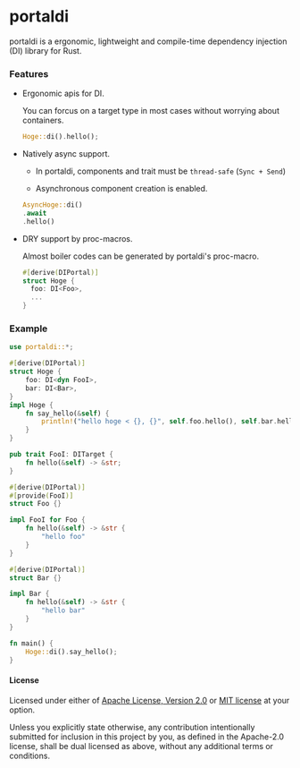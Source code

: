 # portaldi

portaldi is a ergonomic, lightweight and compile-time dependency injection (DI) library for Rust.

### Features
* Ergonomic apis for DI.

  You can forcus on a target type in most cases without worrying about containers.

  ```rust
  Hoge::di().hello(); 
  ```

* Natively async support.
  
  * In portaldi, components and trait must be `thread-safe` (`Sync + Send`)

  * Asynchronous component creation is enabled.

  ```rust
  AsyncHoge::di()
  .await
  .hello()
  ```

* DRY support by proc-macros.

  Almost boiler codes can be generated by portaldi's proc-macro.

  ```rust
  #[derive(DIPortal)]
  struct Hoge {
    foo: DI<Foo>,
    ...
  }
  ```


### Example
```rust
use portaldi::*;

#[derive(DIPortal)]
struct Hoge {
    foo: DI<dyn FooI>,
    bar: DI<Bar>,
}
impl Hoge {
    fn say_hello(&self) {
        println!("hello hoge < {}, {}", self.foo.hello(), self.bar.hello())
    }
}

pub trait FooI: DITarget {
    fn hello(&self) -> &str;
}

#[derive(DIPortal)]
#[provide(FooI)]
struct Foo {}

impl FooI for Foo {
    fn hello(&self) -> &str {
        "hello foo"
    }
}

#[derive(DIPortal)]
struct Bar {}

impl Bar {
    fn hello(&self) -> &str {
        "hello bar"
    }
}

fn main() {
    Hoge::di().say_hello();
}


```

#### License

Licensed under either of [Apache License, Version
2.0](LICENSE-APACHE) or [MIT license](LICENSE-MIT) at your option.

Unless you explicitly state otherwise, any contribution intentionally submitted
for inclusion in this project by you, as defined in the Apache-2.0 license,
shall be dual licensed as above, without any additional terms or conditions.

